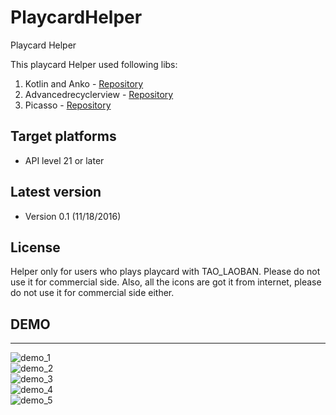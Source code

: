 # PlaycardHelper
Playcard Helper

This playcard Helper used following libs:

1. Kotlin and Anko - [Repository](https://github.com/Kotlin/anko)
2. Advancedrecyclerview - [Repository](https://github.com/h6ah4i/android-advancedrecyclerview)
3. Picasso - [Repository](https://github.com/square/picasso)


Target platforms
---

- API level 21 or later 


Latest version
---
- Version 0.1  (11/18/2016)

License
---

Helper only for users who plays playcard with TAO_LAOBAN.
Please do not use it for commercial side. Also, all the icons are got it from internet, please do not use it for commercial side either.

## DEMO
---

![demo_1](Resources/demo_1.png)  
![demo_2](Resources/demo_2.png)  
![demo_3](Resources/demo_3.png)  
![demo_4](Resources/demo_4.png)  
![demo_5](Resources/demo_5.png)  
